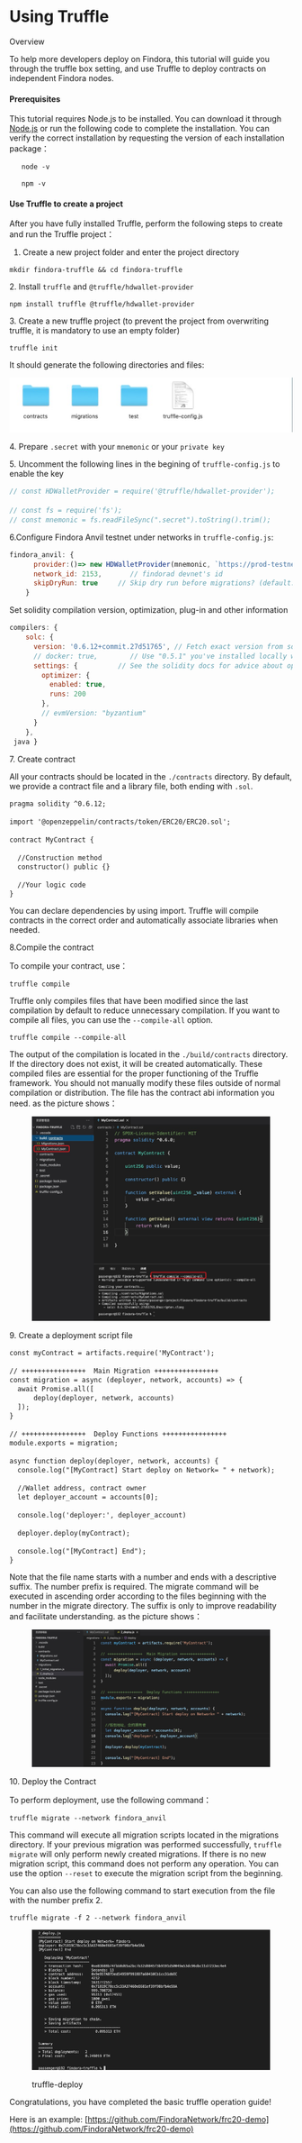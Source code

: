 # Using Truffle

Overview[​](https://wiki.findora.org/docs/developers/evm\_smart\_chain/evm-guides/deployment-guides/truffle#overview)

To help more developers deploy on Findora, this tutorial will guide you through the truffle box setting, and use Truffle to deploy contracts on independent Findora nodes.

#### Prerequisites[​](https://wiki.findora.org/docs/developers/evm\_smart\_chain/evm-guides/deployment-guides/truffle#prerequisites) <a href="#prerequisites" id="prerequisites"></a>

This tutorial requires Node.js to be installed. You can download it through [Node.js](https://nodejs.org/) or run the following code to complete the installation. You can verify the correct installation by requesting the version of each installation package：

```shell
   node -v
```

```shell
   npm -v
```

#### Use Truffle to create a project[​](https://wiki.findora.org/docs/developers/evm\_smart\_chain/evm-guides/deployment-guides/truffle#use-truffle-to-create-a-project) <a href="#use-truffle-to-create-a-project" id="use-truffle-to-create-a-project"></a>

After you have fully installed Truffle, perform the following steps to create and run the Truffle project：

1. Create a new project folder and enter the project directory

```shell
mkdir findora-truffle && cd findora-truffle
```

2\. Install `truffle` and `@truffle/hdwallet-provider`

```shell
npm install truffle @truffle/hdwallet-provider
```

3\. Create a new truffle project (to prevent the project from overwriting truffle, it is mandatory to use an empty folder)

```shell
truffle init
```

It should generate the following directories and files:

<img src="../../../../../.gitbook/assets/image (2) (2).png" alt="" data-size="original">



4\. Prepare `.secret` with your `mnemonic` or your `private key`

5\. Uncomment the following lines in the begining of `truffle-config.js` to enable the key

```javascript
// const HDWalletProvider = require('@truffle/hdwallet-provider');

// const fs = require('fs');
// const mnemonic = fs.readFileSync(".secret").toString().trim();
```

6.Configure Findora Anvil testnet under networks in `truffle-config.js`:

```javascript
findora_anvil: {
      provider:()=> new HDWalletProvider(mnemonic, `https://prod-testnet.prod.findora.org:8545`),
      network_id: 2153,       // findorad devnet's id
      skipDryRun: true     // Skip dry run before migrations? (default: false for public nets )
    }
```

Set solidity compilation version, optimization, plug-in and other information

```javascript
compilers: {
    solc: {
      version: '0.6.12+commit.27d51765', // Fetch exact version from solc-bin (default: truffle's version)
      // docker: true,        // Use "0.5.1" you've installed locally with docker (default: false)
      settings: {          // See the solidity docs for advice about optimization and evmVersion
        optimizer: {
          enabled: true,
          runs: 200
        },
        // evmVersion: "byzantium"
      }
    },
 java }
```

7\. Create contract

All your contracts should be located in the `./contracts` directory. By default, we provide a contract file and a library file, both ending with `.sol`.

```solidity
pragma solidity ^0.6.12;

import '@openzeppelin/contracts/token/ERC20/ERC20.sol';

contract MyContract {

  //Construction method
  constructor() public {}

  //Your logic code
}
```

You can declare dependencies by using import. Truffle will compile contracts in the correct order and automatically associate libraries when needed.

8.Compile the contract

To compile your contract, use：

```
truffle compile
```

Truffle only compiles files that have been modified since the last compilation by default to reduce unnecessary compilation. If you want to compile all files, you can use the `--compile-all` option.

```
truffle compile --compile-all
```

The output of the compilation is located in the `./build/contracts` directory. If the directory does not exist, it will be created automatically. These compiled files are essential for the proper functioning of the Truffle framework. You should not manually modify these files outside of normal compilation or distribution. The file has the contract abi information you need. as the picture shows：

<figure><img src="../../../../../.gitbook/assets/image (16).png" alt=""><figcaption></figcaption></figure>

9\. Create a deployment script file

```solidity
const myContract = artifacts.require('MyContract');

// ++++++++++++++++  Main Migration ++++++++++++++++ 
const migration = async (deployer, network, accounts) => {
  await Promise.all([
      deploy(deployer, network, accounts)
  ]);
}

// ++++++++++++++++  Deploy Functions ++++++++++++++++ 
module.exports = migration;

async function deploy(deployer, network, accounts) { 
  console.log("[MyContract] Start deploy on Network= " + network);

  //Wallet address, contract owner 
  let deployer_account = accounts[0];
  
  console.log('deployer:', deployer_account)

  deployer.deploy(myContract);
  
  console.log("[MyContract] End");
}
```

Note that the file name starts with a number and ends with a descriptive suffix. The number prefix is required. The migrate command will be executed in ascending order according to the files beginning with the number in the migrate directory. The suffix is only to improve readability and facilitate understanding. as the picture shows：

<figure><img src="../../../../../.gitbook/assets/image (12).png" alt=""><figcaption></figcaption></figure>

10\. Deploy the Contract

To perform deployment, use the following command：

```shell
truffle migrate --network findora_anvil
```

This command will execute all migration scripts located in the migrations directory. If your previous migration was performed successfully, `truffle migrate` will only perform newly created migrations. If there is no new migration script, this command does not perform any operation. You can use the option `--reset` to execute the migration script from the beginning.

You can also use the following command to start execution from the file with the number prefix 2.

```shell
truffle migrate -f 2 --network findora_anvil
```

<figure><img src="../../../../../.gitbook/assets/image (4).png" alt=""><figcaption><p>truffle-deploy</p></figcaption></figure>

Congratulations, you have completed the basic truffle operation guide!

Here is an example: [https://github.com/FindoraNetwork/frc20-demo](https://github.com/FindoraNetwork/frc20-demo)
